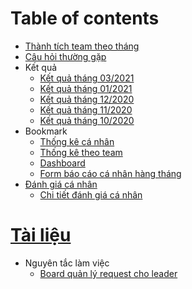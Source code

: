 # Table of contents

* [Thành tích team theo tháng](README.md)
* [Câu hỏi thường gặp](FAQ.md)
* Kết quả
    * [Kết quả tháng 03/2021](2021.03.md)
    * [Kết quả tháng 01/2021](2021.01.md)
    * [Kết quả tháng 12/2020](2020.12.md)
    * [Kết quả tháng 11/2020](2020.11.md)
    * [Kết quả tháng 10/2020](2020.10.md)
* Bookmark
    * [Thống kê cá nhân](https://datastudio.google.com/u/0/reporting/d866f4ba-7ef2-4ee9-b589-c62031d6fd0b/page/o5BqB)
    * [Thống kê theo team](https://datastudio.google.com/u/1/reporting/ed23f393-25db-46a2-ba97-c2eaa005a416/page/MX54B)
    * [Dashboard](https://datastudio.google.com/u/0/reporting/d160e33a-70e6-41b4-9435-f42343e776d3/page/Uxp2B)
    * [Form báo cáo cá nhân hàng tháng](https://docs.google.com/forms/d/e/1FAIpQLSd2NGkOJKm5qo1riZCuYMd4AIe9b0psegNjRUA2u_kuJjmacw/viewform?usp=sf_link)
* [Đánh giá cá nhân](reviews/individual_review.md)
  * [Chi tiết đánh giá cá nhân](reviews/review_detail.md)
# [Tài liệu](documents.md)
* Nguyên tắc làm việc
  * [Board quản lý request cho leader](works/leader_request.md)
